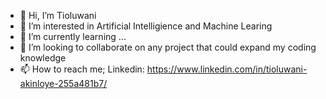- 👋 Hi, I’m Tioluwani
- 👀 I’m interested in Artificial Intelligience and Machine Learing
- 🌱 I’m currently learning ...
- 💞️ I’m looking to collaborate on any project that could expand my coding knowledge
- 📫 How to reach me; Linkedin: https://www.linkedin.com/in/tioluwani-akinloye-255a481b7/

<!---
Pr1nceTio/Pr1nceTio is a ✨ special ✨ repository because its `README.md` (this file) appears on your GitHub profile.
You can click the Preview link to take a look at your changes.
--->
